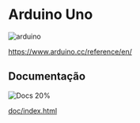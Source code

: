# Arduino Uno

![arduino](https://img.shields.io/badge/Arduino-Uno-blue) 

https://www.arduino.cc/reference/en/

## Documentação

![Docs 20%](https://img.shields.io/badge/docs-20%25-yellow)

[doc/index.html](doc/index.html)